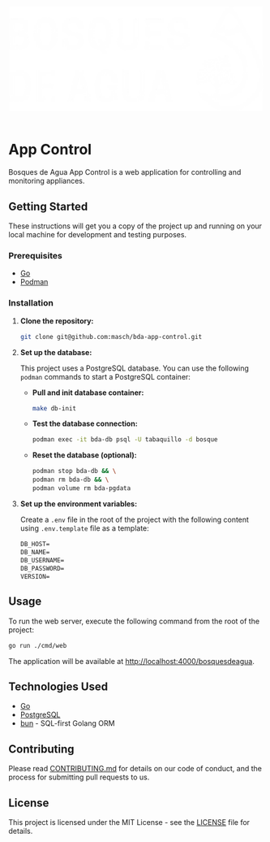 <div align="center">
  <a href="https://bosquesdeagua.ar/">
    <img src="images/cropped-logo-blanco-big.webp" alt="logo" width="500"/>
  </a>
  </br>
  </br>
</div>

# App Control

Bosques de Agua App Control is a web application for controlling and monitoring appliances.

## Getting Started

These instructions will get you a copy of the project up and running on your local machine for development and testing purposes.

### Prerequisites

- [Go](https://golang.org/)
- [Podman](https://podman.io/)

### Installation

1.  **Clone the repository:**

    ```sh
    git clone git@github.com:masch/bda-app-control.git
    ```

2.  **Set up the database:**

    This project uses a PostgreSQL database. You can use the following `podman` commands to start a PostgreSQL container:

    - **Pull and init database container:**

      ```sh
      make db-init
      ```

    - **Test the database connection:**

      ```sh
      podman exec -it bda-db psql -U tabaquillo -d bosque
      ```

    - **Reset the database (optional):**

      ```sh
      podman stop bda-db && \
      podman rm bda-db && \
      podman volume rm bda-pgdata
      ```

3.  **Set up the environment variables:**

    Create a `.env` file in the root of the project with the following content using `.env.template` file as a template:

    ```
    DB_HOST=
    DB_NAME=
    DB_USERNAME=
    DB_PASSWORD=
    VERSION=
    ```

## Usage

To run the web server, execute the following command from the root of the project:

```sh
go run ./cmd/web
```

The application will be available at [http://localhost:4000/bosquesdeagua](http://localhost:4000/bosquesdeagua).

## Technologies Used

- [Go](https://golang.org/)
- [PostgreSQL](https://www.postgresql.org/)
- [bun](https://bun.uptrace.dev/) - SQL-first Golang ORM

## Contributing

Please read [CONTRIBUTING.md](CONTRIBUTING.md) for details on our code of conduct, and the process for submitting pull requests to us.

## License

This project is licensed under the MIT License - see the [LICENSE](LICENSE) file for details.
